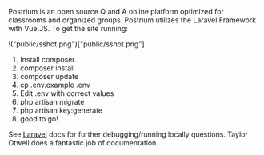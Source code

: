 Postrium is an open source Q and A online platform optimized for classrooms and organized groups.
Postrium utilizes the Laravel Framework with Vue.JS. To get the site running:

!("public/sshot.png")["public/sshot.png"]

1) Install composer.<br>
2) composer install<br>
3) composer update<br>
4) cp .env.example .env<br>
5) Edit .env with correct values<br>
6) php artisan migrate<br>
7) php artisan key:generate<br>
8) good to go!

See <a href="https://laravel.com/">Laravel</a> docs for further debugging/running locally questions.
Taylor Otwell does a fantastic job of documentation.
